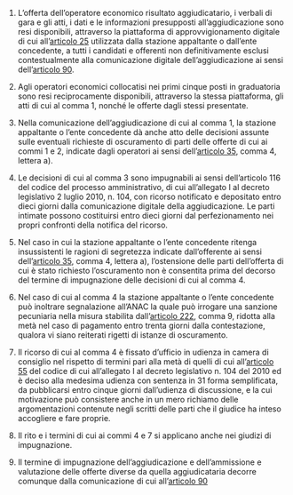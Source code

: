 1. L’offerta dell’operatore economico risultato aggiudicatario, i verbali di gara e gli atti, i  dati e le informazioni presupposti all’aggiudicazione sono resi disponibili, attraverso la piattaforma di approvvigionamento digitale di cui all’[articolo 25](/articolo-25/1) utilizzata dalla stazione appaltante o dall’ente concedente, a tutti i candidati e offerenti non definitivamente esclusi contestualmente alla comunicazione digitale dell’aggiudicazione ai sensi dell’[articolo 90](/articolo-90/1).

2. Agli operatori economici collocatisi nei primi cinque posti in graduatoria sono resi  reciprocamente disponibili, attraverso la stessa piattaforma, gli atti di cui al comma 1, nonché le offerte dagli stessi presentate.

3. Nella comunicazione dell’aggiudicazione di cui al comma 1, la stazione appaltante o l’ente concedente dà anche atto delle decisioni assunte sulle eventuali richieste di oscuramento di parti delle offerte di cui ai commi 1 e 2, indicate dagli operatori ai sensi dell’[articolo 35](/articolo-35/2), comma 4, lettera a).

4. Le decisioni di cui al comma 3 sono impugnabili ai sensi dell’articolo 116 del codice del processo amministrativo, di cui all’allegato I al decreto legislativo 2 luglio 2010, n. 104, con ricorso notificato e depositato entro dieci giorni dalla comunicazione digitale della aggiudicazione. Le parti intimate possono costituirsi entro dieci giorni dal perfezionamento nei propri confronti della notifica del ricorso.

5. Nel caso in cui la stazione appaltante o l’ente concedente ritenga insussistenti le ragioni di segretezza indicate dall’offerente ai sensi dell’[articolo 35](/articolo-35/2), comma 4, lettera a), l’ostensione delle parti dell’offerta di cui è stato richiesto l’oscuramento non è consentita prima del decorso del termine di impugnazione delle decisioni di cui al comma 4.

6. Nel caso di cui al comma 4 la stazione appaltante o l’ente concedente può inoltrare segnalazione all’ANAC la quale può irrogare una sanzione pecuniaria nella misura stabilita dall’[articolo 222](/articolo-222/2), comma 9, ridotta alla metà nel caso di pagamento entro trenta giorni dalla contestazione, qualora vi siano reiterati rigetti di istanze di oscuramento.

7. Il ricorso di cui al comma 4 è fissato d’ufficio in udienza in camera di consiglio nel rispetto di termini pari alla metà di quelli di cui all’[articolo 55](/articolo-55/1) del codice di cui all’allegato I al decreto legislativo n. 104 del 2010 ed è deciso alla medesima udienza con sentenza in 31 forma semplificata, da pubblicarsi entro cinque giorni dall’udienza di discussione, e la cui  motivazione può consistere anche in un mero richiamo delle argomentazioni contenute negli  scritti delle parti che il giudice ha inteso accogliere e fare proprie.

8. Il rito e i termini di cui ai commi 4 e 7 si applicano anche nei giudizi di impugnazione.

9. Il termine di impugnazione dell’aggiudicazione e dell’ammissione e valutazione delle  offerte diverse da quella aggiudicataria decorre comunque dalla comunicazione di cui all’[articolo 90](/articolo-90/1)